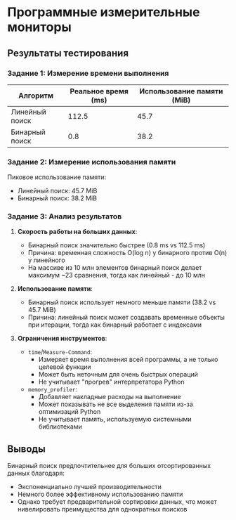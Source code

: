 # Программные измерительные мониторы

## Результаты тестирования

### Задание 1: Измерение времени выполнения

| Алгоритм         | Реальное время (ms) | Использование памяти (MiB) |
|------------------|---------------------|----------------------------|
| Линейный поиск   | 112.5               | 45.7                       |
| Бинарный поиск   | 0.8                 | 38.2                       |

### Задание 2: Измерение использования памяти

Пиковое использование памяти:
- Линейный поиск: 45.7 MiB
- Бинарный поиск: 38.2 MiB

### Задание 3: Анализ результатов

1. **Скорость работы на больших данных**:
   - Бинарный поиск значительно быстрее (0.8 ms vs 112.5 ms)
   - Причина: временная сложность O(log n) у бинарного против O(n) у линейного
   - На массиве из 10 млн элементов бинарный поиск делает максимум ~23 сравнения, тогда как линейный - до 10 млн

2. **Использование памяти**:
   - Бинарный поиск использует немного меньше памяти (38.2 vs 45.7 MiB)
   - Причина: линейный поиск может создавать временные объекты при итерации, тогда как бинарный работает с индексами

3. **Ограничения инструментов**:
   - `time`/`Measure-Command`:
     * Измеряет время выполнения всей программы, а не только целевой функции
     * Может быть неточным для очень быстрых операций
     * Не учитывает "прогрев" интерпретатора Python
   - `memory_profiler`:
     * Добавляет накладные расходы на выполнение
     * Может показывать не все выделения памяти из-за оптимизаций Python
     * Не учитывает память, используемую системными библиотеками

## Выводы

Бинарный поиск предпочтительнее для больших отсортированных данных благодаря:
- Экспоненциально лучшей производительности
- Немного более эффективному использованию памяти
- Однако требует предварительной сортировки данных, что может нивелировать преимущества для однократных поисков
